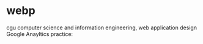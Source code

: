 # webp
cgu computer science and information engineering, web application design<br>
Google Anayltics practice:
